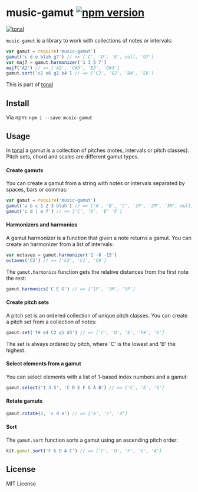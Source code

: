 # music-gamut [![npm version](https://img.shields.io/npm/v/music-gamut.svg)](https://www.npmjs.com/package/music-gamut)

[![tonal](https://img.shields.io/badge/tonal-music--gamut-yellow.svg)](https://www.npmjs.com/package/tonal)

`music-gamut` is a library to work with collections of notes or intervals:

```js
var gamut = require('music-gamut')
gamut('c d e blah g7') // => ['C', 'D', 'E', null, 'G7']
var maj7 = gamut.harmonizer('1 3 5 7')
maj7('A2') // => ['A2', 'C#3', 'E3', 'G#3']
gamut.sort('c2 e6 g2 b4') // => ['C2', 'G2', 'B4', 'E6']
```

This is part of [tonal](https://www.npmjs.com/package/tonal)

## Install

Via npm: `npm i --save music-gamut`

## Usage

In [tonal](https://www.npmjs.com/package/tonal) a gamut is a collection of pitches (notes, intervals or pitch classes). Pitch sets, chord and scales are different gamut types.

#### Create gamuts

You can create a gamut from a string with notes or intervals separated by spaces, bars or commas:

```js
var gamut = require('music-gamut')
gamut('a b c 1 2 3 blah') // => ['A', 'B', 'C', '1P', '2M', '3M', null]
gamut('c d | e f') // => ['C', 'D', 'E' 'F']
```

#### Harmonizers and harmonics

A gamut harmonizer is a function that given a note returns a gamut. You can create an harmonizer from a list of intervals:

```js
var octaves = gamut.harmonizer('1 -8 -15')
octaves('C2') // => ['C2', 'C1', 'C0']
```

The `gamut.harmonics` function gets the relative distances from the first note the rest:

```js
gamut.harmonics('C E G') // => ['1P', '3M', '5P']
```

#### Create pitch sets

A pitch set is an ordered collection of unique pitch classes. You can create a pitch set from a collection of notes:

```js
gamut.set('f# e4 C2 g5 d3') // => ['C', 'D', 'E', 'F#', 'G']
```

The set is always ordered by pitch, where 'C' is the lowest and 'B' the highest.

#### Select elements from a gamut

You can select elements with a list of 1-based index numbers and a gamut:

```js
gamut.select('1 3 5', 'C D E F G A B') // => ['C', 'E', 'G']
```

#### Rotate gamuts

```js
gamut.rotate(2, 'c d e') // => ['e', 'c', 'd']
```

#### Sort

The `gamut.sort` function sorts a gamut using an ascending pitch order:

```js
kit.gamut.sort('F G D A C') // => ['C', 'D', 'F', 'G', 'A']
```

## License

MIT License
